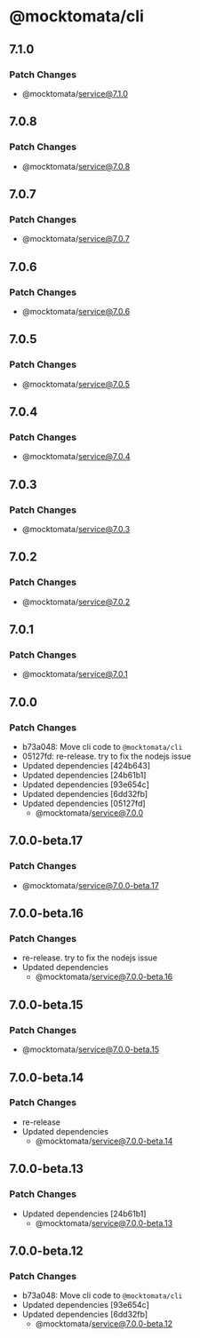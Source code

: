 # @mocktomata/cli

## 7.1.0

### Patch Changes

- @mocktomata/service@7.1.0

## 7.0.8

### Patch Changes

- @mocktomata/service@7.0.8

## 7.0.7

### Patch Changes

- @mocktomata/service@7.0.7

## 7.0.6

### Patch Changes

- @mocktomata/service@7.0.6

## 7.0.5

### Patch Changes

- @mocktomata/service@7.0.5

## 7.0.4

### Patch Changes

- @mocktomata/service@7.0.4

## 7.0.3

### Patch Changes

- @mocktomata/service@7.0.3

## 7.0.2

### Patch Changes

- @mocktomata/service@7.0.2

## 7.0.1

### Patch Changes

- @mocktomata/service@7.0.1

## 7.0.0

### Patch Changes

- b73a048: Move cli code to `@mocktomata/cli`
- 05127fd: re-release. try to fix the nodejs issue
- Updated dependencies [424b643]
- Updated dependencies [24b61b1]
- Updated dependencies [93e654c]
- Updated dependencies [6dd32fb]
- Updated dependencies [05127fd]
  - @mocktomata/service@7.0.0

## 7.0.0-beta.17

### Patch Changes

- @mocktomata/service@7.0.0-beta.17

## 7.0.0-beta.16

### Patch Changes

- re-release. try to fix the nodejs issue
- Updated dependencies
  - @mocktomata/service@7.0.0-beta.16

## 7.0.0-beta.15

### Patch Changes

- @mocktomata/service@7.0.0-beta.15

## 7.0.0-beta.14

### Patch Changes

- re-release
- Updated dependencies
  - @mocktomata/service@7.0.0-beta.14

## 7.0.0-beta.13

### Patch Changes

- Updated dependencies [24b61b1]
  - @mocktomata/service@7.0.0-beta.13

## 7.0.0-beta.12

### Patch Changes

- b73a048: Move cli code to `@mocktomata/cli`
- Updated dependencies [93e654c]
- Updated dependencies [6dd32fb]
  - @mocktomata/service@7.0.0-beta.12
